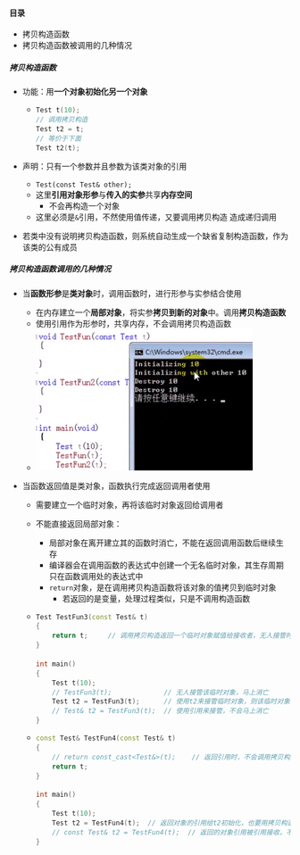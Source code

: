 #### 目录

* 拷贝构造函数
* 拷贝构造函数被调用的几种情况

##### 拷贝构造函数

* 功能：用**一个对象初始化另一个对象**

  * ```c++
    Test t(10);
    // 调用拷贝构造
    Test t2 = t;
    // 等价于下面
    Test t2(t);
    ```

* 声明：只有一个参数并且参数为该类对象的引用

  * `Test(const Test& other);`
  * 这里**引用对象形参**与**传入的实参**共享**内存空间**
    * 不会再构造一个对象
  * 这里必须是`&`引用，不然使用值传递，又要调用拷贝构造 造成递归调用

* 若类中没有说明拷贝构造函数，则系统自动生成一个缺省复制构造函数，作为该类的公有成员

##### 拷贝构造函数调用的几种情况

* 当**函数形参**是**类对象**时，调用函数时，进行形参与实参结合使用

  * 在内存建立一个**局部对象**，将实参**拷贝到新的对象**中。调用**拷贝构造函数**
  * 使用引用作为形参时，共享内存，不会调用拷贝构造函数
  * ![image-20211228113430612](%E6%9E%84%E9%80%A0%E4%B8%8E%E6%9E%90%E6%9E%844.assets/image-20211228113430612.png)

* 当函数返回值是类对象，函数执行完成返回调用者使用

  * 需要建立一个临时对象，再将该临时对象返回给调用者

  * 不能直接返回局部对象：

    * 局部对象在离开建立其的函数时消亡，不能在返回调用函数后继续生存
    * 编译器会在调用函数的表达式中创建一个无名临时对象，其生存周期只在函数调用处的表达式中
    * `return`对象，是在调用拷贝构造函数将该对象的值拷贝到临时对象
      * 若返回的是变量，处理过程类似，只是不调用构造函数

  * ```c++
    Test TestFun3(const Test& t)
    {
    	return t;     // 调用拷贝构造返回一个临时对象赋值给接收者，无人接管时临时对象则自己消亡
    }
    
    int main()
    {
        Test t(10);
        // TestFun3(t);             // 无人接管该临时对象，马上消亡
        Test t2 = TestFun3(t);      // 使用t2来接管临时对象，则该临时对象直接实名，不会再自己消亡
        // Test& t2 = TestFun3(t);  // 使用引用来接管，不会马上消亡
    }
    ```

  * ```c++
    const Test& TestFun4(const Test& t)
    {
        // return const_cast<Test&>(t);    // 返回引用时，不会调用拷贝构造；直接将t的引用传给接收者，指向同一个对象
        return t;                    
    }
    
    int main()
    {
        Test t(10);
        Test t2 = TestFun4(t);  // 返回对象的引用给t2初始化，也要用拷贝构造
        // const Test& t2 = TestFun4(t);  // 返回的对象引用被引用接收，不会调用拷贝构造
    }
    ```
  
    

